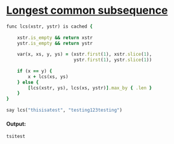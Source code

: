 [1]: http://rosettacode.org/wiki/Longest_common_subsequence

# [Longest common subsequence][1]

```ruby
func lcs(xstr, ystr) is cached {
 
    xstr.is_empty && return xstr
    ystr.is_empty && return ystr
 
    var(x, xs, y, ys) = (xstr.first(1), xstr.slice(1),
                         ystr.first(1), ystr.slice(1))
 
    if (x == y) {
        x + lcs(xs, ys)
    } else {
        [lcs(xstr, ys), lcs(xs, ystr)].max_by { .len }
    }
}
 
say lcs("thisisatest", "testing123testing")
```

#### Output:
```
tsitest
```
